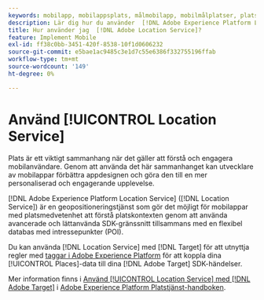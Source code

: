 ```yaml
---
keywords: mobilapp, mobilappsplats, målmobilapp, mobilmålplatser, platstjänst, adobe experience cloud location service, pois, intressepunkter, sdk, plats, mobilapp1
description: Lär dig hur du använder  [!DNL Adobe Experience Platform Location Service] för att aktivera dina mobilappar med platsmedvetenhet.
title: Hur använder jag  [!DNL Adobe Location Service]?
feature: Implement Mobile
exl-id: ff38c0bb-3451-420f-8538-10f1d0606232
source-git-commit: e5bae1ac9485c3e1d7c55e6386f332755196ffab
workflow-type: tm+mt
source-wordcount: '149'
ht-degree: 0%

---
```


# Använd [!UICONTROL Location Service]

Plats är ett viktigt sammanhang när det gäller att förstå och engagera mobilanvändare. Genom att använda det här sammanhanget kan utvecklare av mobilappar förbättra appdesignen och göra den till en mer personaliserad och engagerande upplevelse.

[!DNL Adobe Experience Platform Location Service] ([!DNL Location Service]) är en geopositioneringstjänst som gör det möjligt för mobilappar med platsmedvetenhet att förstå platskontexten genom att använda avancerade och lättanvända SDK-gränssnitt tillsammans med en flexibel databas med intressepunkter (POI).

Du kan använda [!DNL Location Service] med [!DNL Target] för att utnyttja regler med [taggar i Adobe Experience Platform](https://experienceleague.adobe.com/docs/experience-platform/tags/home.html) för att koppla dina [!UICONTROL Places]-data till dina [!DNL Adobe Target] SDK-händelser.

Mer information finns i [Använd [!UICONTROL Location Service] med  [!DNL Adobe Target]](https://experienceleague.adobe.com/docs/places/using/use-places-with-other-solutions/places-target/places-target.html) i [Adobe Experience Platform Platstjänst-handboken](https://experienceleague.adobe.com/docs/places/using/home.html).
